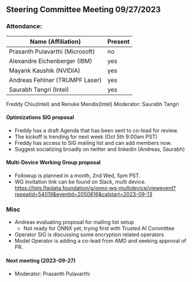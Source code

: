 ## Steering Committee Meeting 09/27/2023

### Attendance:

| Name (Affiliation)              | Present  |
| ------------------------------- | -------- |
| Prasanth Pulavarthi (Microsoft) | no |
| Alexandre Eichenberger (IBM)    | yes |
| Mayank Kaushik (NVIDIA)         | yes  |
| Andreas Fehlner (TRUMPF Laser)  | yes |
| Saurabh Tangri (Intel)          | yes |

Freddy Chiu(Intel) and Renuke Mendis(Intel)
Moderator: Saurabh Tangri

#### Optimizations SIG proposal
 - Freddy has a draft Agenda that has been sent to co-lead for review.
 - The kickoff is trending for next week (Oct 5th 9:00am PST)
 - Freddy has access to SIG mailing list and can add members now.
 - Suggest socializing broadly on twitter and linkedin (Andreas, Saurabh)

#### Multi-Device Working Group proposal
 - Followup is planned in a month, 2nd Wed, 5pm PST.
 - WG invitation link can be found on Slack, multi device.
 https://lists.lfaidata.foundation/g/onnx-wg-multidevice/viewevent?repeatid=54019&eventid=2050816&calstart=2023-09-13

### Misc
- Andreas evaluating proposal for mailing list setup
  - Not ready for ONNX yet, trying first with Trusted AI Committee
- Operator SIG is discussing some encryption related operators
- Model Operator is adding a co-lead from AMD and seeking approval of PR.
  
#### Next meeting (2023-09-27)
  - Moderator: Prasanth Pulavarthi
